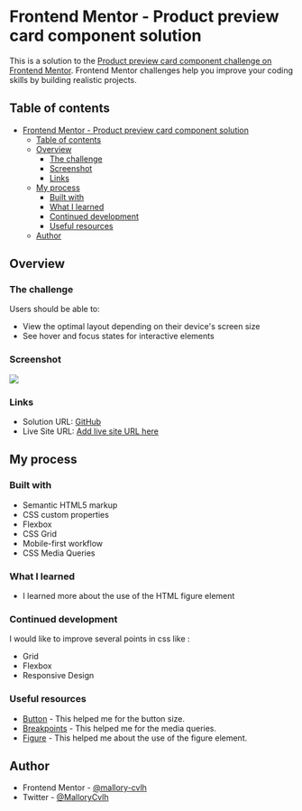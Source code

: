# Frontend Mentor - Product preview card component solution

This is a solution to the [Product preview card component challenge on Frontend Mentor](https://www.frontendmentor.io/challenges/product-preview-card-component-GO7UmttRfa). Frontend Mentor challenges help you improve your coding skills by building realistic projects. 

## Table of contents

- [Frontend Mentor - Product preview card component solution](#frontend-mentor---product-preview-card-component-solution)
  - [Table of contents](#table-of-contents)
  - [Overview](#overview)
    - [The challenge](#the-challenge)
    - [Screenshot](#screenshot)
    - [Links](#links)
  - [My process](#my-process)
    - [Built with](#built-with)
    - [What I learned](#what-i-learned)
    - [Continued development](#continued-development)
    - [Useful resources](#useful-resources)
  - [Author](#author)

## Overview

### The challenge

Users should be able to:

- View the optimal layout depending on their device's screen size
- See hover and focus states for interactive elements

### Screenshot

![](./screenshot.jpg)


### Links

- Solution URL: [GitHub](https://github.com/mallory-cvlh/03_product-preview-card-component)
- Live Site URL: [Add live site URL here](https://your-live-site-url.com)

## My process

### Built with

- Semantic HTML5 markup
- CSS custom properties
- Flexbox
- CSS Grid
- Mobile-first workflow
- CSS Media Queries

### What I learned

- I learned more about the use of the HTML figure element

### Continued development

I would like to improve several points in css like :
- Grid
- Flexbox
- Responsive Design

### Useful resources

- [Button](https://www.w3schools.com/css/css3_buttons.asp) - This helped me for the button size. 
- [Breakpoints](https://github.com/mallory-cvlh/03_product-preview-card-component/blob/main/img/breakpoints.png) - This helped me for the media queries.
- [Figure](https://www.alsacreations.com/article/lire/1337-html5-elements-figure-et-figcaption.html) - This helped me about the use of the figure element. 

## Author

- Frontend Mentor - [@mallory-cvlh](https://www.frontendmentor.io/profile/mallory-cvlh)
- Twitter - [@MalloryCvlh](https://twitter.com/MalloryCvlh)

